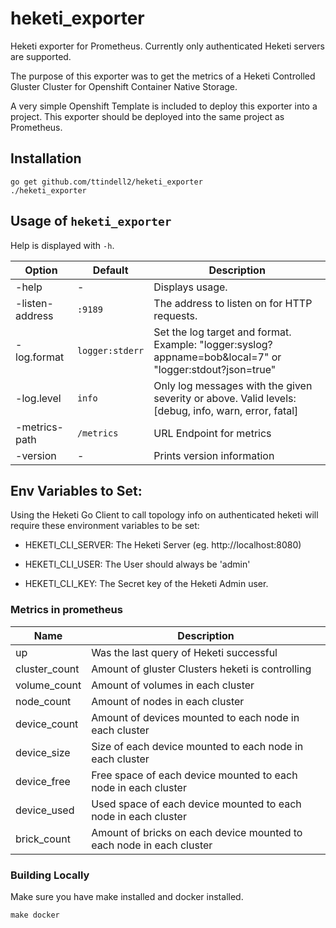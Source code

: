 # heketi_exporter
Heketi exporter for Prometheus. Currently only authenticated Heketi servers are supported.

The purpose of this exporter was to get the metrics of a Heketi Controlled Gluster Cluster for Openshift Container Native Storage.

A very simple Openshift Template is included to deploy this exporter into a project. This exporter should be deployed into the same project as Prometheus.

## Installation

```
go get github.com/ttindell2/heketi_exporter
./heketi_exporter
```

## Usage of `heketi_exporter`
Help is displayed with `-h`.

| Option                   | Default             | Description
| ------------------------ | ------------------- | -----------------
| -help                    | -                   | Displays usage.
| -listen-address          | `:9189`             | The address to listen on for HTTP requests.
| -log.format              | `logger:stderr`     | Set the log target and format. Example: "logger:syslog?appname=bob&local=7" or "logger:stdout?json=true"
| -log.level               | `info`              | Only log messages with the given severity or above. Valid levels: [debug, info, warn, error, fatal]
| -metrics-path            | `/metrics`          | URL Endpoint for metrics
| -version                 | -                   | Prints version information


## Env Variables to Set:
Using the Heketi Go Client to call topology info on authenticated heketi will require these environment variables to be set:

* HEKETI_CLI_SERVER: The Heketi Server (eg. http://localhost:8080)

* HEKETI_CLI_USER: The User should always be 'admin'

* HEKETI_CLI_KEY: The Secret key of the Heketi Admin user.

### Metrics in prometheus

| Name                                               | Description                             |
| -------------------------------------------------- | ----------------------------------------|
| up                                                 | Was the last query of Heketi successful |
| cluster_count                                      | Amount of gluster Clusters heketi is controlling |
| volume_count                                       | Amount of volumes in each cluster       |
| node_count                                         | Amount of nodes in each cluster         |
| device_count                                       | Amount of devices mounted to each node in each cluster |
| device_size                                        | Size of each device mounted to each node in each cluster |
| device_free                                        | Free space of each device mounted to each node in each cluster |
| device_used                                        | Used space of each device mounted to each node in each cluster |
| brick_count                                        | Amount of bricks on each device mounted to each node in each cluster |


### Building Locally

Make sure you have make installed and docker installed.

```
make docker
```
